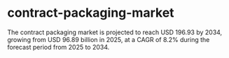 # contract-packaging-market
The contract packaging market is projected to reach USD 196.93 by 2034, growing from USD 96.89 billion in 2025, at a CAGR of 8.2% during the forecast period from 2025 to 2034.
